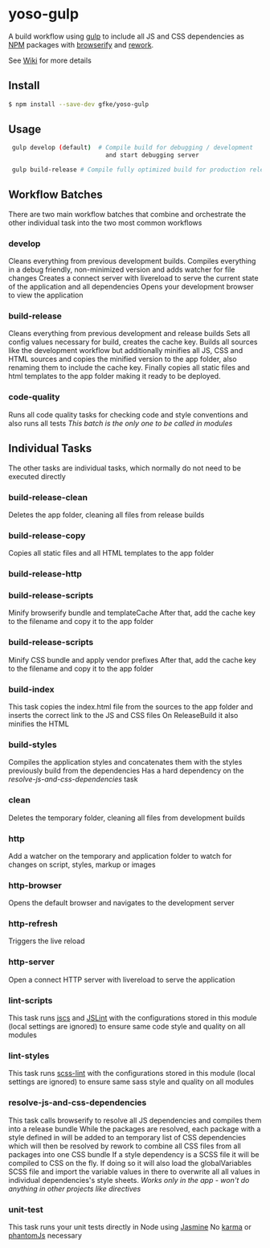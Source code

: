 # yoso-gulp

A build workflow using [gulp](http://gulpjs.com/) to include all JS and CSS dependencies as [NPM](https://www.npmjs.com/) 
packages with [browserify](http://browserify.org/) and [rework](https://github.com/reworkcss/rework-npm).

See [Wiki](https://github.com/gfke/yoso-gulp/wiki) for more details

## Install
```bash
$ npm install --save-dev gfke/yoso-gulp
```

## Usage
```bash
 gulp develop (default)  # Compile build for debugging / development 
                           and start debugging server 
```

```bash
 gulp build-release # Compile fully optimized build for production release
```

## Workflow Batches
There are two main workflow batches that combine and orchestrate 
the other individual task into the two most common workflows

### develop
Cleans everything from previous development builds.
Compiles everything in a debug friendly, 
non-minimized version and adds watcher for file changes
Creates a connect server with livereload to serve the current state of the application and all dependencies
Opens your development browser to view the application

### build-release
Cleans everything from previous development and release builds
Sets all config values necessary for build, creates the cache key.
Builds all sources like the development workflow but additionally minifies all JS, CSS and HTML sources
 and copies the minified version to the app folder, also renaming them to include the cache key.
Finally copies all static files and html templates to the app folder making it ready to be deployed.

### code-quality
Runs all code quality tasks for checking code and style conventions and also runs all tests
*This batch is the only one to be called in modules*

## Individual Tasks
The other tasks are individual tasks, which normally do not need to be executed directly

### build-release-clean
Deletes the app folder, cleaning all files from release builds

### build-release-copy
Copies all static files and all HTML templates to the app folder

### build-release-http

### build-release-scripts
Minify browserify bundle and templateCache
After that, add the cache key to the filename and copy it to the app folder

### build-release-scripts
Minify CSS bundle and apply vendor prefixes
After that, add the cache key to the filename and copy it to the app folder

### build-index
This task copies the index.html file from the sources to the app folder
and inserts the correct link to the JS and CSS files
On ReleaseBuild it also minifies the HTML

### build-styles
Compiles the application styles and concatenates them with the styles
previously build from the dependencies
Has a hard dependency on the *resolve-js-and-css-dependencies* task

### clean
Deletes the temporary folder, cleaning all files from development builds

### http
Add a watcher on the temporary and application folder to watch for changes on script, styles, markup or images

### http-browser
Opens the default browser and navigates to the development server

### http-refresh
Triggers the live reload

### http-server
Open a connect HTTP server with livereload to serve the application

### lint-scripts
This task runs [jscs](http://jscs.info/) and [JSLint](http://jslint.com/) with the configurations stored
in this module (local settings are ignored) to ensure same code style and quality on all modules

### lint-styles
This task runs [scss-lint](https://github.com/causes/scss-lint) with the configurations stored
in this module (local settings are ignored) to ensure same sass style and quality on all modules

### resolve-js-and-css-dependencies
This task calls browserify to resolve all JS dependencies and compiles them into a release bundle
While the packages are resolved, each package with a style defined in will be added to an temporary list
of CSS dependencies which will then be resolved by rework to combine all CSS files from all packages into one
CSS bundle
If a style dependency is a SCSS file it will be compiled to CSS on the fly. If doing so it will also load
the globalVariables SCSS file and import the variable values in there to overwrite all all values in
individual dependencies's style sheets.
*Works only in the app - won't do anything in other projects like directives*

### unit-test
This task runs your unit tests directly in Node using [Jasmine](http://jasmine.github.io/)
No [karma](http://karma-runner.github.io) or [phantomJs](http://phantomjs.org/) necessary
